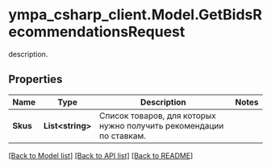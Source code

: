 # ympa_csharp_client.Model.GetBidsRecommendationsRequest
description.

## Properties

Name | Type | Description | Notes
------------ | ------------- | ------------- | -------------
**Skus** | **List&lt;string&gt;** | Список товаров, для которых нужно получить рекомендации по ставкам.  | 

[[Back to Model list]](../README.md#documentation-for-models) [[Back to API list]](../README.md#documentation-for-api-endpoints) [[Back to README]](../README.md)

